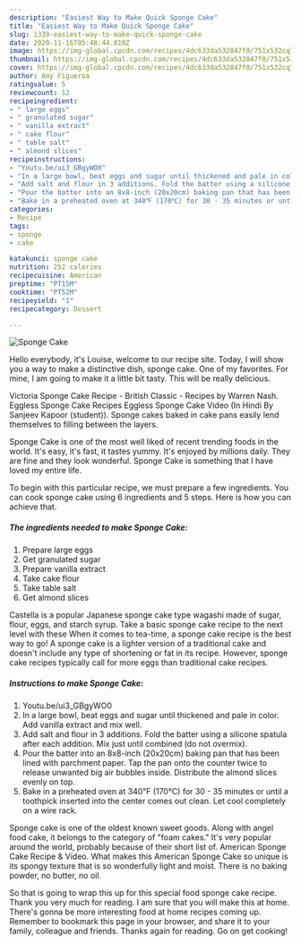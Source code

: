 ```yaml
---
description: "Easiest Way to Make Quick Sponge Cake"
title: "Easiest Way to Make Quick Sponge Cake"
slug: 1339-easiest-way-to-make-quick-sponge-cake
date: 2020-11-16T05:48:44.810Z
image: https://img-global.cpcdn.com/recipes/4dc633da532847f0/751x532cq70/sponge-cake-recipe-main-photo.jpg
thumbnail: https://img-global.cpcdn.com/recipes/4dc633da532847f0/751x532cq70/sponge-cake-recipe-main-photo.jpg
cover: https://img-global.cpcdn.com/recipes/4dc633da532847f0/751x532cq70/sponge-cake-recipe-main-photo.jpg
author: Amy Figueroa
ratingvalue: 5
reviewcount: 12
recipeingredient:
- " large eggs"
- " granulated sugar"
- " vanilla extract"
- " cake flour"
- " table salt"
- " almond slices"
recipeinstructions:
- "Youtu.be/ui3_GBgyWO0"
- "In a large bowl, beat eggs and sugar until thickened and pale in color. Add vanilla extract and mix well."
- "Add salt and flour in 3 additions. Fold the batter using a silicone spatula after each addition. Mix just until combined (do not overmix)."
- "Pour the batter into an 8x8-inch (20x20cm) baking pan that has been lined with parchment paper. Tap the pan onto the counter twice to release unwanted big air bubbles inside. Distribute the almond slices evenly on top."
- "Bake in a preheated oven at 340℉ (170℃) for 30 - 35 minutes or until a toothpick inserted into the center comes out clean. Let cool completely on a wire rack."
categories:
- Recipe
tags:
- sponge
- cake

katakunci: sponge cake 
nutrition: 252 calories
recipecuisine: American
preptime: "PT15M"
cooktime: "PT52M"
recipeyield: "1"
recipecategory: Dessert

---
```



![Sponge Cake](https://img-global.cpcdn.com/recipes/4dc633da532847f0/751x532cq70/sponge-cake-recipe-main-photo.jpg)

Hello everybody, it's Louise, welcome to our recipe site. Today, I will show you a way to make a distinctive dish, sponge cake. One of my favorites. For mine, I am going to make it a little bit tasty. This will be really delicious.

Victoria Sponge Cake Recipe - British Classic - Recipes by Warren Nash. Eggless Sponge Cake Recipes Eggless Sponge Cake Video (In Hindi By Sanjeev Kapoor (student)). Sponge cakes baked in cake pans easily lend themselves to filling between the layers.

Sponge Cake is one of the most well liked of recent trending foods in the world. It's easy, it's fast, it tastes yummy. It's enjoyed by millions daily. They are fine and they look wonderful. Sponge Cake is something that I have loved my entire life.


To begin with this particular recipe, we must prepare a few ingredients. You can cook sponge cake using 6 ingredients and 5 steps. Here is how you can achieve that.

<!--inarticleads1-->

##### The ingredients needed to make Sponge Cake:

1. Prepare  large eggs
1. Get  granulated sugar
1. Prepare  vanilla extract
1. Take  cake flour
1. Take  table salt
1. Get  almond slices


Castella is a popular Japanese sponge cake type wagashi made of sugar, flour, eggs, and starch syrup. Take a basic sponge cake recipe to the next level with these When it comes to tea-time, a sponge cake recipe is the best way to go! A sponge cake is a lighter version of a traditional cake and doesn&#39;t include any type of shortening or fat in its recipe. However, sponge cake recipes typically call for more eggs than traditional cake recipes. 

<!--inarticleads2-->

##### Instructions to make Sponge Cake:

1. Youtu.be/ui3_GBgyWO0
1. In a large bowl, beat eggs and sugar until thickened and pale in color. Add vanilla extract and mix well.
1. Add salt and flour in 3 additions. Fold the batter using a silicone spatula after each addition. Mix just until combined (do not overmix).
1. Pour the batter into an 8x8-inch (20x20cm) baking pan that has been lined with parchment paper. Tap the pan onto the counter twice to release unwanted big air bubbles inside. Distribute the almond slices evenly on top.
1. Bake in a preheated oven at 340℉ (170℃) for 30 - 35 minutes or until a toothpick inserted into the center comes out clean. Let cool completely on a wire rack.


Sponge cake is one of the oldest known sweet goods. Along with angel food cake, it belongs to the category of &#34;foam cakes.&#34; It&#39;s very popular around the world, probably because of their short list of. American Sponge Cake Recipe &amp; Video. What makes this American Sponge Cake so unique is its spongy texture that is so wonderfully light and moist. There is no baking powder, no butter, no oil. 

So that is going to wrap this up for this special food sponge cake recipe. Thank you very much for reading. I am sure that you will make this at home. There's gonna be more interesting food at home recipes coming up. Remember to bookmark this page in your browser, and share it to your family, colleague and friends. Thanks again for reading. Go on get cooking!
